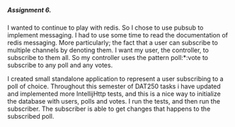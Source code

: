 ##### Assignment 6.
I wanted to continue to play with redis. So I chose to use pubsub to implement messaging. 
I had to use some time to read the documentation of redis messaging. 
More particularly; the fact that a user can subscribe to multiple channels by denoting them. I want my user, the controller, to subscribe to them all. 
So my controller uses the pattern poll:*:vote to subscribe to any poll and any votes.

I created small standalone application to represent a user subscribing to a poll of choice.
Throughout this semester of DAT250 tasks i have updated and implemented more IntellijHttp tests, and this is a nice way to initialize the database with users, polls and votes.
I run the tests, and then run the subscriber. The subscriber is able to get changes that happens to the subscribed poll. 